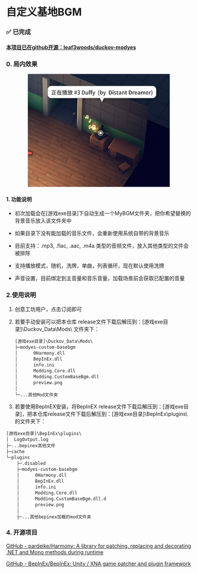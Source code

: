 # 自定义基地BGM

### ✅ 已完成

#### [本项目已在github开源：leaf3woods/duckov-modyes](https://github.com/leaf3woods/duckov-modyes)

### 0. 局内效果

<center>
   <img src="modbgm.png" alt="局内效果预览">
</center>


#### 1. 功能说明

* 初次加载会在[游戏exe目录]下自动生成一个MyBGM文件夹，把你希望替换的背景音乐放入该文件夹中

* 如果目录下没有能加载的音乐文件，会重新使用系统自带的背景音乐

* 目前支持：.mp3, .flac, .aac, .m4a 类型的音频文件，放入其他类型的文件会被排除

* 支持播放模式，随机，洗牌，单曲，列表循环，现在默认使用洗牌

* 声音设置，目前绑定到主音量和音乐音量，加载场景前会获取已配置的音量
  
  

### 2.使用说明

1. 创意工坊用户，点击订阅即可

2. 若要手动安装可以把本仓库 release文件下载后解压到：[游戏exe目录]\Duckov_Data\Mods\ 文件夹下：
   
   ```
   [游戏exe目录]\Duckov_Data\Mods\
   ├─modyes-custom-basebgm
   │      0Harmony.dll
   │      BepInEx.dll
   │      info.ini
   │      Modding.Core.dll
   │      Modding.CustomBaseBgm.dll
   │      preview.png
   │
   └─...其他Mod文件夹
   ```

3. 若要使用BepInEX安装，将BepInEX release文件下载后解压到：[游戏exe目录]，把本仓库release文件下载后解压到：[游戏exe目录]\BepInEx\plugins\ 的文件夹下：

```
[游戏exe目录]\BepInEx\plugins\
│  LogOutput.log
├─...bepinex其他文件
├─cache
└─plugins
    ├─.disabled
    ├─modyes-custom-basebgm
    │      0Harmony.dll
    │      BepInEx.dll
    │      info.ini
    │      Modding.Core.dll
    │      Modding.CustomBaseBgm.dll.d
    │      preview.png
    │
    ├─...其他bepinex加载的mod文件夹
```



### 4. 开源项目

[GitHub - pardeike/Harmony: A library for patching, replacing and decorating .NET and Mono methods during runtime](https://github.com/pardeike/Harmony)

[GitHub - BepInEx/BepInEx: Unity / XNA game patcher and plugin framework](https://github.com/BepInEx/BepInEx)

